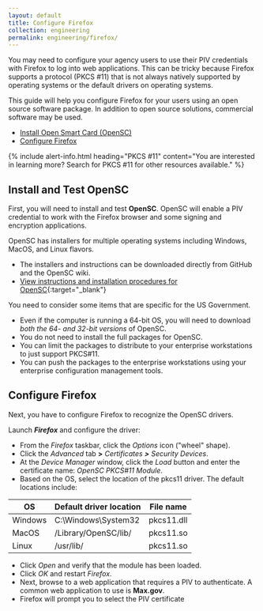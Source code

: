 ```yaml
---
layout: default
title: Configure Firefox
collection: engineering
permalink: engineering/firefox/
---
```


You may need to configure your agency users to use their PIV credentials with Firefox to log into web applications. This can be tricky because Firefox supports a protocol (PKCS #11) that is not always natively supported by operating systems or the default drivers on operating systems.  

This guide will help you configure Firefox for your users using an open source software package.  In addition to open source solutions, commercial software may be used. 

* [Install Open Smart Card (OpenSC)](#install-and-test-opensc)
* [Configure Firefox](#configure-firefox)

{% include alert-info.html heading="PKCS #11" content="You are interested in learning more? Search for PKCS #11 for other resources available." %} 


## Install and Test OpenSC
First, you will need to install and test **OpenSC**. OpenSC will enable a PIV credential to work with the Firefox browser and some signing and encryption applications.  

OpenSC has installers for multiple operating systems including Windows, MacOS, and Linux flavors.  

* The installers and instructions can be downloaded directly from GitHub and the OpenSC wiki.
* [View instructions and installation procedures for OpenSC](https://github.com/OpenSC/OpenSC/wiki){:target="_blank"}

You need to consider some items that are specific for the US Government. 

* Even if the computer is running a 64-bit OS, you will need to download _both the 64- and 32-bit versions_ of OpenSC.
* You do not need to install the full packages for OpenSC.  
* You can limit the packages to distribute to your enterprise workstations to just support PKCS#11.  
* You can push the packages to the enterprise workstations using your enterprise configuration management tools.

## Configure Firefox

Next, you have to configure Firefox to recognize the OpenSC drivers.  

Launch **_Firefox_** and configure the driver:

* From the _Firefox_ taskbar, click the _Options_ icon ("wheel" shape). 
* Click the _Advanced_ tab **>**&nbsp;_Certificates **>** Security Devices_.
* At the _Device Manager_ window, click the _Load_ button and enter the certificate name: _OpenSC PKCS#11 Module_.
* Based on the OS, select the location of the pkcs11 driver.  The default locations include:

| OS | Default driver location | File name | 
| ----- | -------| -------| 
| Windows | C:\Windows\System32 | pkcs11.dll | 
| MacOS  | /Library/OpenSC/lib/ | pkcs11.so | 
| Linux  | /usr/lib/ | pkcs11.so | 


* Click _Open_ and verify that the module has been loaded. 
* Click _OK_ and restart _Firefox_. 
* Next, browse to a web application that requires a PIV to authenticate.  A common web application to use is **Max.gov**.
* Firefox will prompt you to select the PIV certificate
